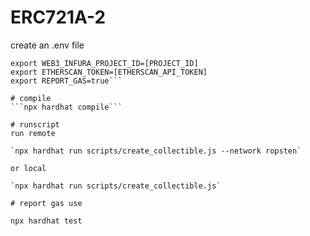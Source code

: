 # ERC721A-2

create an .env file

```export PRIVATE_KEY=[METAMASK_PRIVATE_KEY]
export WEB3_INFURA_PROJECT_ID=[PROJECT_ID]
export ETHERSCAN_TOKEN=[ETHERSCAN_API_TOKEN]
export REPORT_GAS=true```

# compile
```npx hardhat compile```

# runscript
run remote

`npx hardhat run scripts/create_collectible.js --network ropsten`

or local

`npx hardhat run scripts/create_collectible.js`

# report gas use

npx hardhat test